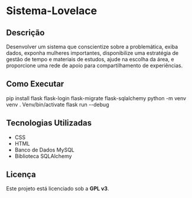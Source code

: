 # Sistema-Lovelace

## Descrição
Desenvolver um sistema que conscientize sobre a problemática, exiba dados, exponha mulheres importantes, disponibilize uma estratégia de gestão de tempo e materiais de estudos, ajude na escolha da área, e proporcione uma rede de apoio para compartilhamento de experiências.

## Como Executar
pip install flask flask-login flask-migrate flask-sqlalchemy
python -m venv venv
. Venv/bin/activate
flask run --debug

## Tecnologias Utilizadas
- CSS
- HTML
- Banco de Dados MySQL
- Biblioteca SQLAlchemy


## Licença
Este projeto está licenciado sob a **GPL v3**.
